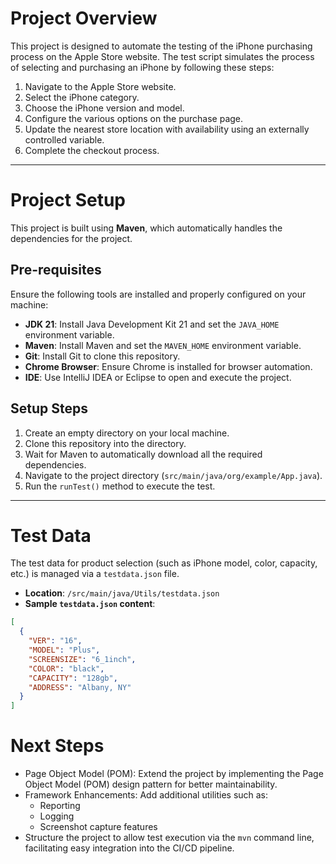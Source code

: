 # Project Overview

This project is designed to automate the testing of the iPhone purchasing process on the Apple Store website. The test script simulates the process of selecting and purchasing an iPhone by following these steps:

1. Navigate to the Apple Store website.
2. Select the iPhone category.
3. Choose the iPhone version and model.
4. Configure the various options on the purchase page.
5. Update the nearest store location with availability using an externally controlled variable.
6. Complete the checkout process.

---

# Project Setup

This project is built using **Maven**, which automatically handles the dependencies for the project.

## Pre-requisites

Ensure the following tools are installed and properly configured on your machine:

- **JDK 21**: Install Java Development Kit 21 and set the `JAVA_HOME` environment variable.
- **Maven**: Install Maven and set the `MAVEN_HOME` environment variable.
- **Git**: Install Git to clone this repository.
- **Chrome Browser**: Ensure Chrome is installed for browser automation.
- **IDE**: Use IntelliJ IDEA or Eclipse to open and execute the project.

## Setup Steps

1. Create an empty directory on your local machine.
2. Clone this repository into the directory.
3. Wait for Maven to automatically download all the required dependencies.
4. Navigate to the project directory (`src/main/java/org/example/App.java`).
5. Run the `runTest()` method to execute the test.

---

# Test Data

The test data for product selection (such as iPhone model, color, capacity, etc.) is managed via a `testdata.json` file.

- **Location**: `/src/main/java/Utils/testdata.json`
- **Sample `testdata.json` content**:

```json
[
  {
    "VER": "16",
    "MODEL": "Plus",
    "SCREENSIZE": "6_1inch",
    "COLOR": "black",
    "CAPACITY": "128gb",
    "ADDRESS": "Albany, NY"
  }
]
```

# Next Steps
* Page Object Model (POM): Extend the project by implementing the Page Object Model (POM) design pattern for better maintainability.
* Framework Enhancements: Add additional utilities such as:
  * Reporting
  * Logging
  * Screenshot capture features
* Structure the project to allow test execution via the `mvn` command line, facilitating easy integration into the CI/CD pipeline. 